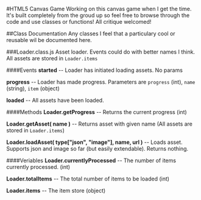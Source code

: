 #HTML5 Canvas Game
Working on this canvas game when I get the time. It's built completely from the groud up so feel free to browse through the code and use classes or functions! All critique welcomed!

##Class Documentation
Any classes I feel that a particulary cool or reusable wil be documented here.

###Loader.class.js
Asset loader. Events could do with better names I think. All assets are stored in `Loader.items`

####Events
__started__  -- Loader has initiated loading assets. No params

__progress__ -- Loader has made progress. Parameters are `progress` (int), `name` (string), `item` (object)

__loaded__   -- All assets have been loaded.

####Methods
__Loader.getProgress__ -- Returns the current progress (int)

__Loader.getAsset( name )__ -- Returns asset with given name (All assets are stored in `Loader.items`)

__Loader.loadAsset( type["json", "image"], name, url )__ -- Loads asset. Supports json and image so far (but easily extendable). Returns nothing.

####Veriables
__Loader.currentlyProcessed__ -- The number of items currently processed. (int)

__Loader.totalItems__ -- The total number of items to be loaded (int)

__Loader.items__ -- The item store (object)